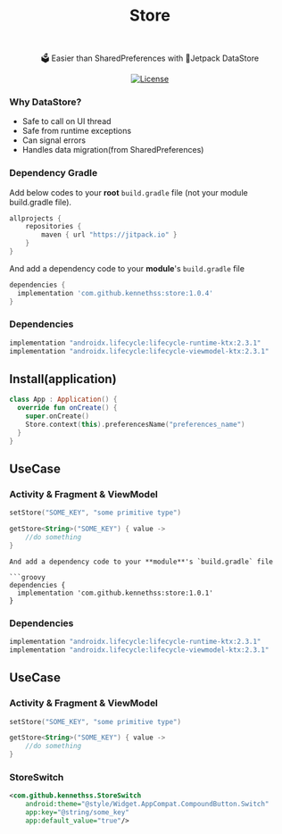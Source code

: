 <h1 align="center">Store</h1></br>

<p align="center">
🗳 Easier than SharedPreferences with 🚀Jetpack DataStore
</p>






<p align="center">
  <a href="https://opensource.org/licenses/Apache-2.0"><img alt="License" src="https://img.shields.io/badge/License-Apache%202.0-blue.svg"/></a>
</p>



### Why DataStore?

- Safe to call on UI thread
- Safe  from runtime exceptions
- Can signal errors
- Handles data migration(from SharedPreferences)



### Dependency Gradle 

Add below codes to your **root** `build.gradle` file (not your module build.gradle file).

```groovy
allprojects {
    repositories {
        maven { url "https://jitpack.io" }
    }
}
```

And add a dependency code to your **module**'s `build.gradle` file

```groovy
dependencies {
  implementation 'com.github.kennethss:store:1.0.4'
}
```

### Dependencies

```groovy
implementation "androidx.lifecycle:lifecycle-runtime-ktx:2.3.1"
implementation "androidx.lifecycle:lifecycle-viewmodel-ktx:2.3.1"
```



## Install(application)

```kotlin
class App : Application() {
  override fun onCreate() {
    super.onCreate()
    Store.context(this).preferencesName("preferences_name")
  }
}
```



## UseCase

### Activity & Fragment & ViewModel

```kotlin
setStore("SOME_KEY", "some primitive type")

getStore<String>("SOME_KEY") { value ->
	//do something
}
```

```
And add a dependency code to your **module**'s `build.gradle` file

```groovy
dependencies {
  implementation 'com.github.kennethss:store:1.0.1'
}
```

### Dependencies

```groovy
implementation "androidx.lifecycle:lifecycle-runtime-ktx:2.3.1"
implementation "androidx.lifecycle:lifecycle-viewmodel-ktx:2.3.1"
```



## UseCase

### Activity & Fragment & ViewModel

```kotlin
setStore("SOME_KEY", "some primitive type")

getStore<String>("SOME_KEY") { value ->
	//do something
}
```



### StoreSwitch

```xml
<com.github.kennethss.StoreSwitch
	android:theme="@style/Widget.AppCompat.CompoundButton.Switch"
	app:key="@string/some_key"
	app:default_value="true"/>
```
